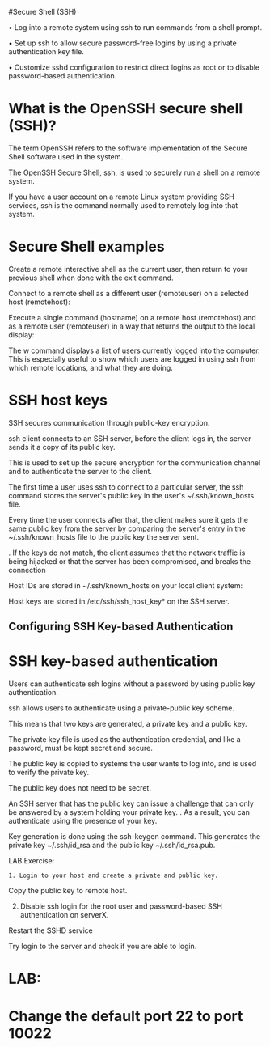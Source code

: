 #Secure Shell (SSH)

• Log into a remote system using ssh to run commands from a shell prompt. 

• Set up ssh to allow secure password-free logins by using a private authentication key file.

• Customize sshd configuration to restrict direct logins as root or to disable password-based authentication.



# What is the OpenSSH secure shell (SSH)?


The term OpenSSH refers to the software implementation of the Secure Shell software used in the system.

The OpenSSH Secure Shell, ssh, is used to securely run a shell on a remote system.

If you have a user account on a remote Linux system providing SSH services, ssh is the command normally used to remotely log into that system.



# Secure Shell examples 

Create a remote interactive shell as the current user, then return to your previous shell when done with the exit command.



Connect to a remote shell as a different user (remoteuser) on a selected host (remotehost):




Execute a single command (hostname) on a remote host (remotehost) and as a remote user (remoteuser) in a way that returns the output to the local display: 



The w command displays a list of users currently logged into the computer. This is especially useful to show which users are logged in using ssh from which remote locations, and what they are doing.








# SSH host keys

SSH secures communication through public-key encryption.

ssh client connects to an SSH server, before the client logs in, the server sends it a copy of its public key. 

This is used to set up the secure encryption for the communication channel and to authenticate the server to the client. 


The first time a user uses ssh to connect to a particular server, the ssh command stores the server's public key in the user's ~/.ssh/known_hosts file.

Every time the user connects after that, the client makes sure it gets the same public key from the server by comparing the server's entry in the ~/.ssh/known_hosts file to the public key the server sent.

. If the keys do not match, the client assumes that the network traffic is being hijacked or that the server has been compromised, and breaks the connection

Host IDs are stored in ~/.ssh/known_hosts on your local client system:




Host keys are stored in /etc/ssh/ssh_host_key* on the SSH server.




## Configuring SSH Key-based Authentication 

# SSH key-based authentication


Users can authenticate ssh logins without a password by using public key authentication.

ssh allows users to authenticate using a private-public key scheme. 

This means that two keys are generated, a private key and a public key. 

The private key file is used as the authentication credential, and like a password, must be kept secret and secure.

The public key is copied to systems the user wants to log into, and is used to verify the private key. 

The public key does not need to be secret. 

An SSH server that has the public key can issue a challenge that can only be answered by a system holding your private key. . As a result, you can authenticate using the presence of your key. 

Key generation is done using the ssh-keygen command. This generates the private key ~/.ssh/id_rsa and the public key ~/.ssh/id_rsa.pub. 


LAB Exercise:

	1. Login to your host and create a private and public key.
	


Copy the public key to remote host.





2. Disable ssh login for the root user and password-based SSH authentication on serverX.





Restart the SSHD service



Try login to the server and check if you are able to login.

# LAB:
# Change the default port 22 to port 10022
